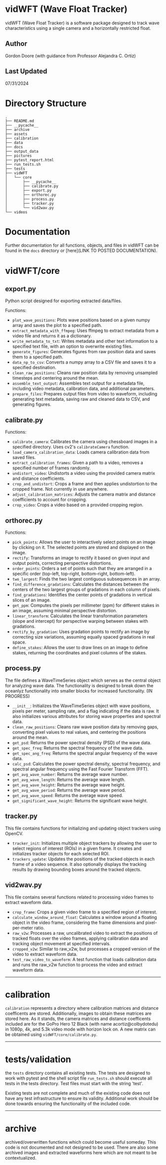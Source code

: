 
# vidWFT (Wave Float Tracker)

vidWFT (Wave Float Tracker) is a software package designed to track wave characteristics using a single camera and a horizontally restricted float.

## Author

Gordon Doore (with guidance from Professor Alejandra C. Ortiz)

## Last Updated

07/31/2024

# Directory Structure

```
.
├── README.md
├── __pycache__
├── archive
├── assets
├── calibration
├── data
├── docs
├── output_data
├── pictures
├── pytest_report.html
├── run_tests.sh
├── tests
├── vidWFT
│   └── core
│       ├── __pycache__
│       ├── calibrate.py
│       ├── export.py
│       ├── orthorec.py
│       ├── process.py
│       ├── tracker.py
│       └── vid2wav.py
└── videos
```

# Documentation

Further documentation for all functions, objects, and files in vidWFT can be found in the `docs` directory or [here](LINK TO POSTED DOCUMENTATION).

# vidWFT/core

## export.py

Python script designed for exporting extracted data/files.

Functions:

- `plot_wave_positions`: Plots wave positions based on a given numpy array and saves the plot to a specified path.
- `extract_metadata_with_ffmpeg`: Uses ffmpeg to extract metadata from a video file and returns it as a dictionary.
- `write_metadata_to_txt`: Writes metadata and other text information to a specified text file, with an option to overwrite existing files.
- `generate_figures`: Generates figures from raw position data and saves them to a specified path.
- `data_np_to_csv`: Converts a numpy array to a CSV file and saves it to a specified destination.
- `clean_raw_positions`: Cleans raw position data by removing unsampled timesteps and centering around the mean.
- `assemble_text_output`: Assembles text output for a metadata file, including video metadata, calibration data, and additional parameters.
- `prepare_files`: Prepares output files from video to waveform, including generating text metadata, saving raw and cleaned data to CSV, and generating figures.

## calibrate.py

Functions:

- `calibrate_camera`: Calibrates the camera using chessboard images in a specified directory. Uses cv2's `calibrateCamera` function.
- `load_camera_calibration_data`: Loads camera calibration data from saved files.
- `extract_calibration_frames`: Given a path to a video, removes a specified number of frames randomly.
- `undistort_video`: Undistorts a video using the provided camera matrix and distance coefficients.
- `crop_and_undistort`: Crops a frame and then applies undistortion to the cropped frame. Not currently in use anywhere.
- `adjust_calibration_matrices`: Adjusts the camera matrix and distance coefficients to account for cropping.
- `crop_video`: Crops a video based on a provided cropping region.

## orthorec.py

Functions:

- `pick_points`: Allows the user to interactively select points on an image by clicking on it. The selected points are stored and displayed on the image.
- `rectify`: Transforms an image to rectify it based on given input and output points, correcting perspective distortions.
- `order_points`: Orders a set of points such that they are arranged in a specific order (top-left, top-right, bottom-right, bottom-left).
- `two_largest`: Finds the two largest contiguous subsequences in an array.
- `find_difference_gradations`: Calculates the distances between the centers of the two largest groups of gradations in each column of pixels.
- `find_gradations`: Identifies the center points of gradations in vertical slices of an image.
- `get_ppm`: Computes the pixels per millimeter (ppm) for different stakes in an image, assuming minimal perspective distortion.
- `linear_transform`: Calculates the linear transformation parameters (slope and intercept) for perspective warping between stakes with gradations.
- `rectify_by_gradation`: Uses gradation points to rectify an image by correcting size variations, assuming equally spaced gradations in real space.
- `define_stakes`: Allows the user to draw lines on an image to define stakes, returning the coordinates and pixel columns of the stakes.

## process.py

The file defines a WaveTimeSeries object which serves as the central object for analyzing wave data. The functionality is designed to break down the oceanlyz functionality into smaller blocks for increased functionality. (IN PROGRESS)

- `__init__`: Initializes the WaveTimeSeries object with wave positions, pixels per meter, sampling rate, and a flag indicating if the data is raw. It also initializes various attributes for storing wave properties and spectral data.
- `clean_raw_positions`: Cleans raw wave position data by removing gaps, converting pixel values to real values, and centering the positions around the mean.
- `get_psd`: Returns the power spectral density (PSD) of the wave data.
- `get_spec_freq`: Returns the spectral frequency of the wave data.
- `get_spec_ang_freq`: Returns the spectral angular frequency of the wave data.
- `calc_psd`: Calculates the power spectral density, spectral frequency, and spectral angular frequency using the Fast Fourier Transform (FFT).
- `get_avg_wave_number`: Returns the average wave number.
- `get_avg_wave_length`: Returns the average wave length.
- `get_avg_wave_height`: Returns the average wave height.
- `get_avg_wave_period`: Returns the average wave period.
- `get_avg_wave_speed`: Returns the average wave speed.
- `get_significant_wave_height`: Returns the significant wave height.

## tracker.py

This file contains functions for initializing and updating object trackers using OpenCV.

- `tracker_init`: Initializes multiple object trackers by allowing the user to select regions of interest (ROIs) in a given frame. It creates and initializes tracker objects for each selected ROI.
- `trackers_update`: Updates the positions of the tracked objects in each frame of a video sequence. It also optionally displays the tracking results by drawing bounding boxes around the tracked objects.

## vid2wav.py

This file contains several functions related to processing video frames to extract waveform data.

- `crop_frame`: Crops a given video frame to a specified region of interest.
- `calculate_window_around_float`: Calculates a window around a floating object in the video frame, considering the frame dimensions and pixel-per-meter ratio.
- `raw_v2w`: Processes a raw, uncalibrated video to extract the positions of tracked floats over the video frames, applying calibration data and tracking object movement at specified intervals.
- `cropped_v2w`: Similar to raw_v2w, but processes a cropped version of the video to extract waveform data.
- `test_raw_video_to_waveform`: A test function that loads calibration data and runs the raw_v2w function to process the video and extract waveform data.

______

# calibration

`calibration` represents a directory where calibration matrices and distance coefficents are stored. Additionally, images to obtain these matrices are stored here.  As it stands, the camera matrices and distance coefficents included are for the GoPro Hero 12 Black (with name acortiz@colbydotedu) in 1080p, 4k, and 5.3k video mode with horizon lock on.  A new matrix can be obtained using `vidWFT/core/calibrate.py`.


____

# tests/validation

the `tests` directory contains all existing tests.  The tests are designed to work with pytest and the shell script file `run_tests.sh` should execute all tests in the tests directory. Test files must start with the string 'test'.

Existing tests are not complete and much of the existing code does not have any test infrastructure to ensure its validity.  Additional work should be done towards ensuring the functionality of the included code. 

_____

# archive

archived/overwritten functions which could become useful someday.  This code is not documented and not designed to be used.  There are also some archived images and extracted waveforms here which are not meant to be contextualized.

